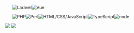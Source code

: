 <ul style="display: flex;">

<img src="http://jinnyinc.php.xdomain.jp/images/kisspng-laravel-software-framework-web-framework-php-zend-laravel-software-framework-php-web-framework-model-5ba3437e3f0708.4472124515374263022582.png?123456" alt="Laravel">
<img src="http://jinnyinc.php.xdomain.jp/images/kisspng-vue-js-javascript-library-angularjs-react-vue-js-5b4ebe1c091993.8950282915318871320373.png" alt="Vue">

</ul>
<ul style="display: flex;">

<img src="http://jinnyinc.php.xdomain.jp/images/kisspng-php-server-side-scripting-computer-software-genera-php-5adc5e792550b8.3506828915243915451529.png?123456" alt="PHP">
<img src="http://jinnyinc.php.xdomain.jp/images/kisspng-perl-foundation-cdr-onions-5ad029cac03ef3.5312068615235916267875.png?123456" alt="Perl">
<img src="http://jinnyinc.php.xdomain.jp/images/kisspng-cascading-style-sheets-javascript-html-css3-jquery-logo-5ac78cfa336221.4490363115230271942105.png?123456" alt="HTML/CSS/JavaScript">
<img src="http://jinnyinc.php.xdomain.jp/images/kisspng-angularjs-typescript-javascript-vue-js-5b342607e4f524.2219525715301442639378.png?123456" alt="TypeScript">
<img src="http://jinnyinc.php.xdomain.jp/images/kisspng-node-js-javascript-web-server-scalable-vector-grap-yahya-gilany-portfolio-5b648d0ec75443.0611405115333163668165.png?123456" alt="node">

</ul>


[![](https://raw.githubusercontent.com/jagaimo300/jagaimo300/master/profile-summary-card-output/default/1-repos-per-language.svg)](https://github.com/vn7n24fzkq/github-profile-summary-cards)
[![](https://raw.githubusercontent.com/jagaimo300/jagaimo300/master/profile-summary-card-output/default/0-profile-details.svg)](https://github.com/vn7n24fzkq/github-profile-summary-cards)

<!--
**jagaimo300/jagaimo300** is a ✨ _special_ ✨ repository because its `README.md` (this file) appears on your GitHub profile.

Here are some ideas to get you started:

- 🔭 I’m currently working on ...
- 🌱 I’m currently learning ...
- 👯 I’m looking to collaborate on ...
- 🤔 I’m looking for help with ...
- 💬 Ask me about ...
- 📫 How to reach me: ...
- 😄 Pronouns: ...
- ⚡ Fun fact: ...
-->
